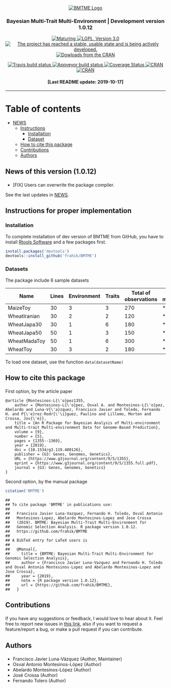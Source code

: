 
<p align="center">

<a href="https://github.com/frahik/BMTME">
<img src="Logo.png" alt="BMTME Logo"/> </a>

<h3 align="center">

Bayesian Multi-Trait Multi-Environment | Development version 1.0.12

</h4>

<p align="center">

<a href="https://www.tidyverse.org/lifecycle/#maturing">
<img src="https://img.shields.io/badge/lifecycle-maturing-blue.svg" alt="Maturing">
</a> <a href="https://www.gnu.org/licenses/lgpl-3.0">
<img src="https://img.shields.io/badge/License-LGPL%20v3-blue.svg" alt="LGPL, Version 3.0">
</a> <a href="http://www.repostatus.org/#active">
<img src="https://www.repostatus.org/badges/latest/active.svg" alt="The project has reached a stable, usable state and is being actively developed.">
</a> <a href="https://cran.r-project.org/package=BMTME">
<img src="http://cranlogs.r-pkg.org/badges/BMTME" alt="Dowloads from the CRAN">
</a>

</p>

<p align="center">

<a href="https://travis-ci.org/frahik/BMTME">
<img src="https://travis-ci.org/frahik/BMTME.svg?branch=master" alt="Travis build status">
</a> <a href="https://ci.appveyor.com/project/frahik/bmtme">
<img src="https://ci.appveyor.com/api/projects/status/r2vog9sa30yutl5n?svg=true" alt="Appveyor build status">
</a> <a href='https://coveralls.io/github/frahik/BMTME'>
<img src='https://coveralls.io/repos/github/frahik/BMTME/badge.svg?branch=master' alt='Coverage Status'/>
</a> <a href="https://cran.r-project.org/package=BMTME">
<img src="http://www.r-pkg.org/badges/version-ago/BMTME" alt="CRAN">
</a> <a href="https://cran.r-project.org/package=BMTME">
<img src="https://cranchecks.info/badges/summary/BMTME" alt="CRAN"> </a>

</p>

<h4 align="center">

\[Last README update: 2019-10-17\]

</h4>

</p>

-----

# Table of contents

  - [NEWS](#news)
      - [Instructions](#instructions)
          - [Installation](#install)
          - [Dataset](#data)
      - [How to cite this package](#cite)
      - [Contributions](#contributions)
      - [Authors](#authors)

<h2 id="news">

News of this version (1.0.12)

</h2>

  - \[FIX\] Users can overwrite the package compiler.

See the last updates in [NEWS](NEWS.md).

<h2 id="instructions">

Instructions for proper implementation

</h2>

<h3 id="install">

Installation

</h3>

To complete installation of dev version of BMTME from GitHub, you have
to install [Rtools
Software](https://cran.r-project.org/bin/windows/Rtools/) and a few
packages first.

``` r
install.packages('devtools')
devtools::install_github('frahik/BMTME')
```

<h3 id="data">

Datasets

</h3>

The package include 6 sample
datasets

| Name         | Lines | Environment | Traits | Total of observations | ME models | MTME models |
| ------------ | ----- | ----------- | ------ | --------------------- | --------- | ----------- |
| MaizeToy     | 30    | 3           | 3      | 270                   | \*        | \*          |
| WheatIranian | 30    | 2           | 2      | 120                   | \*        | \*          |
| WheatJapa30  | 30    | 1           | 6      | 180                   | \*        |             |
| WheatJapa50  | 50    | 1           | 3      | 150                   | \*        |             |
| WheatMadaToy | 50    | 1           | 6      | 300                   | \*        |             |
| WheatToy     | 30    | 3           | 2      | 180                   | \*        | \*          |

To load one dataset, use the function `data(datasetName)`

<h2 id="cite">

How to cite this package

</h2>

First option, by the article paper

    @article {Montesinos-L{\'o}pez1355,
        author = {Montesinos-L{\'o}pez, Osval A. and Montesinos-L{\'o}pez, Abelardo and Luna-V{\'a}zquez, Francisco Javier and Toledo, Fernando H. and P{\'e}rez-Rodr{\'\i}guez, Paulino and Lillemo, Morten and Crossa, Jos{\'e}},
        title = {An R Package for Bayesian Analysis of Multi-environment and Multi-trait Multi-environment Data for Genome-Based Prediction},
        volume = {9},
        number = {5},
        pages = {1355--1369},
        year = {2019},
        doi = {10.1534/g3.119.400126},
        publisher = {G3: Genes, Genomes, Genetics},
        URL = {https://www.g3journal.org/content/9/5/1355},
        eprint = {https://www.g3journal.org/content/9/5/1355.full.pdf},
        journal = {G3: Genes, Genomes, Genetics}
    }

Second option, by the manual package

``` r
citation('BMTME')
```

    ## 
    ## To cite package 'BMTME' in publications use:
    ## 
    ##   Francisco Javier Luna-Vazquez, Fernando H. Toledo, Osval Antonio
    ##   Montesinos-Lopez, Abelardo Montesinos-Lopez and Jose Crossa
    ##   (2019). BMTME: Bayesian Multi-Trait Multi-Environment for
    ##   Genomic Selection Analysis. R package version 1.0.12.
    ##   https://github.com/frahik/BMTME
    ## 
    ## A BibTeX entry for LaTeX users is
    ## 
    ##   @Manual{,
    ##     title = {BMTME: Bayesian Multi-Trait Multi-Environment for Genomic Selection Analysis},
    ##     author = {Francisco Javier Luna-Vazquez and Fernando H. Toledo and Osval Antonio Montesinos-Lopez and Abelardo Montesinos-Lopez and Jose Crossa},
    ##     year = {2019},
    ##     note = {R package version 1.0.12},
    ##     url = {https://github.com/frahik/BMTME},
    ##   }

<h2 id="contributions">

Contributions

</h2>

If you have any suggestions or feedback, I would love to hear about it.
Feel free to report new issues in [this
link](https://github.com/frahik/BMTME/issues/new), also if you want to
request a feature/report a bug, or make a pull request if you can
contribute.

<h2 id="authors">

Authors

</h2>

  - Francisco Javier Luna-Vázquez (Author, Maintainer)
  - Osval Antonio Montesinos-López (Author)
  - Abelardo Montesinos-López (Author)
  - José Crossa (Author)
  - Fernando Tolero (Author)
